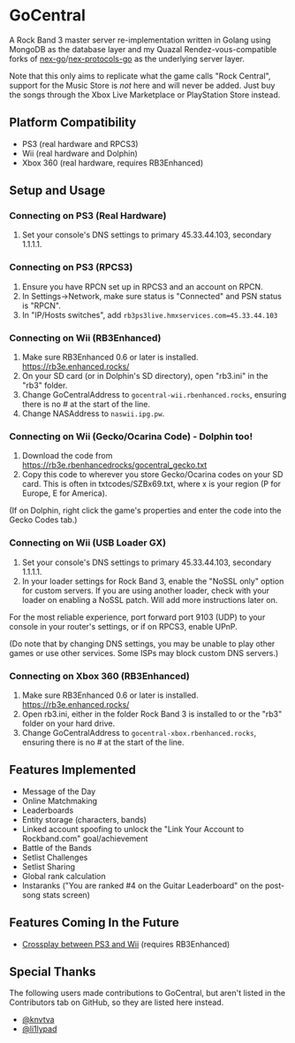 # GoCentral
A Rock Band 3 master server re-implementation written in Golang using MongoDB as the database layer and my Quazal Rendez-vous-compatible forks of [nex-go](https://github.com/ihatecompvir/nex-go)/[nex-protocols-go](https://github.com/ihatecompvir/nex-protocols-go) as the underlying server layer. 

Note that this only aims to replicate what the game calls "Rock Central", support for the Music Store is _not_ here and will never be added. Just buy the songs through the Xbox Live Marketplace or PlayStation Store instead.

## Platform Compatibility
- PS3 (real hardware and RPCS3)
- Wii (real hardware and Dolphin)
- Xbox 360 (real hardware, requires RB3Enhanced)

## Setup and Usage
### Connecting on PS3 (Real Hardware)
1. Set your console's DNS settings to primary 45.33.44.103, secondary 1.1.1.1.
### Connecting on PS3 (RPCS3)
1. Ensure you have RPCN set up in RPCS3 and an account on RPCN.
2. In Settings->Network, make sure status is "Connected" and PSN status is "RPCN".
3. In "IP/Hosts switches", add `rb3ps3live.hmxservices.com=45.33.44.103`
### Connecting on Wii (RB3Enhanced)
1. Make sure RB3Enhanced 0.6 or later is installed. https://rb3e.enhanced.rocks/
2. On your SD card (or in Dolphin's SD directory), open "rb3.ini" in the "rb3" folder.
3. Change GoCentralAddress to `gocentral-wii.rbenhanced.rocks`, ensuring there is no # at the start of the line.
4. Change NASAddress to `naswii.ipg.pw`.
### Connecting on Wii (Gecko/Ocarina Code) - Dolphin too!
1. Download the code from https://rb3e.rbenhancedrocks/gocentral_gecko.txt
2. Copy this code to wherever you store Gecko/Ocarina codes on your SD card. This is often in txtcodes/SZBx69.txt, where x is your region (P for Europe, E for America).

(If on Dolphin, right click the game's properties and enter the code into the Gecko Codes tab.)
### Connecting on Wii (USB Loader GX)
1. Set your console's DNS settings to primary 45.33.44.103, secondary 1.1.1.1.
2. In your loader settings for Rock Band 3, enable the "NoSSL only" option for custom servers.
If you are using another loader, check with your loader on enabling a NoSSL patch. Will add more instructions later on.

For the most reliable experience, port forward port 9103 (UDP) to your console in your router's settings, or if on RPCS3, enable UPnP.

(Do note that by changing DNS settings, you may be unable to play other games or use other services. Some ISPs may block custom DNS servers.)
### Connecting on Xbox 360 (RB3Enhanced)
1. Make sure RB3Enhanced 0.6 or later is installed. https://rb3e.enhanced.rocks/
2. Open rb3.ini, either in the folder Rock Band 3 is installed to or the "rb3" folder on your hard drive.
3. Change GoCentralAddress to `gocentral-xbox.rbenhanced.rocks`, ensuring there is no # at the start of the line.

## Features Implemented
- Message of the Day
- Online Matchmaking
- Leaderboards
- Entity storage (characters, bands)
- Linked account spoofing to unlock the "Link Your Account to Rockband.com" goal/achievement
- Battle of the Bands
- Setlist Challenges
- Setlist Sharing
- Global rank calculation
- Instaranks ("You are ranked #4 on the Guitar Leaderboard" on the post-song stats screen)

## Features Coming In the Future
- [Crossplay between PS3 and Wii](https://www.youtube.com/watch?v=KW5NrjDsv00) (requires RB3Enhanced)

## Special Thanks
The following users made contributions to GoCentral, but aren't listed in the Contributors tab on GitHub, so they are listed here instead.
- [@knvtva](https://github.com/knvtva)
- [@li1lypad](https://github.com/li1lypad)
